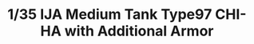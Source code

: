 ---
layout: product
title: "1/35 IJA Medium Tank Type97 CHI-HA with Additional Armor"
price: "5500" 
desc: "Maketa"
img_path: "/assets/img/FM27.webp"
brand: "FineMolds"
available: false
special_offer: false
new: false
soon: false
cat: "010000"
subcat: "015900"
subsubcat: "0N/A"
sifra: "FM27"
popular: false
spec: false
---